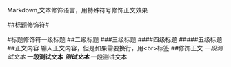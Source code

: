 Markdown,文本修饰语言，用特殊符号修饰正文效果<br>

##标题修饰符\#

#标题修饰符一级标题
##二级标题
###三级标题
####四级标题
#####五级标题
##正文内容
输入正文内容，但是如果需要换行，用\<br\>标签
##修饰正文
*一段测试文本*
**一段测试文本**
***测试文本***
~~一段测试文本~~
